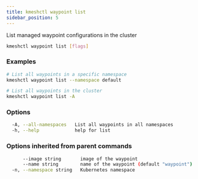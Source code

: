 ```yaml
---
title: kmeshctl waypoint list
sidebar_position: 5
---
```


List managed waypoint configurations in the cluster

```bash
kmeshctl waypoint list [flags]
```

### Examples
```bash
# List all waypoints in a specific namespace
kmeshctl waypoint list --namespace default

# List all waypoints in the cluster
kmeshctl waypoint list -A
```

### Options
```bash
  -A, --all-namespaces   List all waypoints in all namespaces
  -h, --help             help for list
```

### Options inherited from parent commands
```bash
      --image string       image of the waypoint
      --name string        name of the waypoint (default "waypoint")
  -n, --namespace string   Kubernetes namespace
```